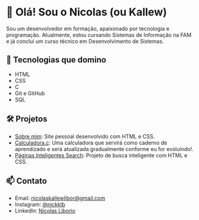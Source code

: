 # 👋 Olá! Sou o Nicolas (ou Kallew)

Sou um desenvolvedor em formação, apaixonado por tecnologia e programação. Atualmente, estou cursando Sistemas de Informação na FAM e já concluí um curso técnico em Desenvolvimento de Sistemas.

## 🚀 Tecnologias que domino

- HTML
- CSS
- C
- Git e GitHub
- SQL

## 🛠️ Projetos

- [Sobre mim](https://kallew123.github.io/Sobre-mim/): Site pessoal desenvolvido com HTML e CSS.
- [Calculadora.c](https://github.com/kallew123/Calculadora.c): Uma calculadora que servirá como caderno de aprendizado e será atualizada gradualmente conforme eu for evoluindo!.
- [Páginas Inteligentes Search](https://kallew123.github.io/Google/): Projeto de busca inteligente com HTML e CSS.

## 📫 Contato

- Email: nicolaskallewlibor@gmail.com
- Instagram: [@nickklb](https://www.instagram.com/nickklb/)
- LinkedIn: [Nicolas Liborio](https://www.linkedin.com/in/nicolas-liborio/)
